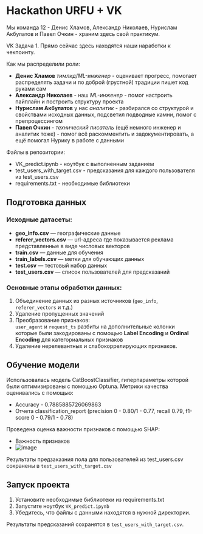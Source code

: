 # Hackathon URFU + VK

Мы команда 12 - Денис Хламов, Александр Николаев, Нурислам Акбулатов и Павел Очкин - храним здесь свой практикум.

VK Задача 1.
Прямо сейчас здесь находятся наши наработки к чекпоинту.

Как мы распределили роли:
- **Денис Хламов** _тимлид_/_ML-инженер_ - оценивает прогресс, помогает распределять задачи и по доброй (грустной) традиции пишет код руками сам
- **Александр Николаев** - наш _ML-инженер_ - помог настроить пайплайн и построить структуру проекта
- **Нурислам Акбулатов** у нас _аналитик_ - разбирался со структурой и свойствами исходных данных, подсветил подводные камни, помог с препроцессингом
- **Павел Очкин** - _технический писатель_ (ещё немного инженер и аналитик тоже) - помог всё раскомментить и задокументировать, а ещё помогал Нурику в работе с данными

Файлы в репозитории:
- VK_predict.ipynb - ноутбук с выполненным заданием
- test_users_with_target.csv - предсказания для каждого пользователя из test_users.csv
- requirements.txt - необходимые библиотеки

## Подготовка данных
### Исходные датасеты:

- **geo_info.csv** — географические данные
- **referer_vectors.csv** — url-адреса где показывается реклама представленные в виде числовых векторов
- **train.csv** — данные для обучения
- **train_labels.csv** — метки для обучающих данных
- **test.csv** — тестовый набор данных
- **test_users.csv** — список пользователей для предсказаний

### Основные этапы обработки данных:
1. Объединение данных из разных источников (`geo_info`, `referer_vectors` и т.д.)
2. Удаление пропущенных значений
3. Преобразование признаков:  
    `user_agent` и `request_ts` разбиты на дополнительные колонки которые были закодированы с помощью
    **Label Encoding** и **Ordinal Encoding** для категориальных признаков
5. Удаление нерелевантных и слабокоррелирующих признаков.

## Обучение модели

Использовалась модель CatBoostClassifier, гиперпараметры которой были оптимизированы с помощью Optuna.
Метрики качества оценивались с помощью:  
- Accuracy - 0.7885885726069863
- Отчета classification_report (precision 0 - 0.80/1 - 0.77, recall 0.79, f1-score 0 - 0.79/1 - 0.78)

  

Проведена оценка важности признаков с помощью SHAP:
- Важность признаков
- ![image](https://github.com/user-attachments/assets/dae4e1fb-dc5d-494f-8143-9d63b5a70f76)




Результаты предзаказния пола для пользователей из test_users.csv сохранены в `test_users_with_target.csv`  

## Запуск проекта

1. Установите необходимые библиотеки из requirements.txt
2. Запустите ноутбук `VK_predict.ipynb`
3. Убедитесь, что файлы с данными находятся в нужной директории.

Результаты предсказаний сохранятся в `test_users_with_target.csv`.
   
